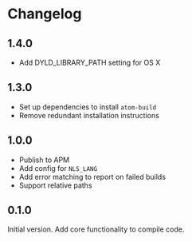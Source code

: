 # Changelog

## 1.4.0

* Add DYLD_LIBRARY_PATH setting for OS X

## 1.3.0

* Set up dependencies to install `atom-build`
* Remove redundant installation instructions

## 1.0.0

* Publish to APM
* Add config for `NLS_LANG`
* Add error matching to report on failed builds
* Support relative paths

## 0.1.0

Initial version. Add core functionality to compile code.
